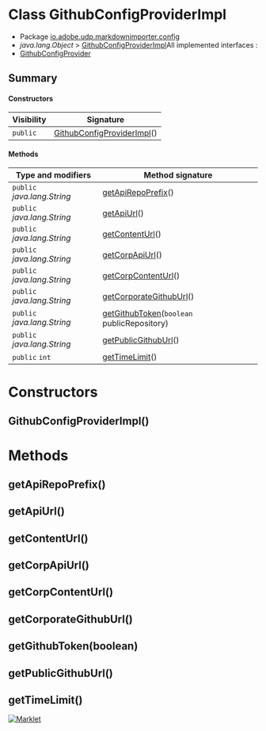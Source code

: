 # Class GithubConfigProviderImpl

* Package [io.adobe.udp.markdownimporter.config](README.html)
* *java.lang.Object* > [GithubConfigProviderImpl](GithubConfigProviderImpl.html)All implemented interfaces :
* [GithubConfigProvider](GithubConfigProvider.html)




## Summary
#### Constructors
| Visibility | Signature |
| --- | --- |
| `public` | [GithubConfigProviderImpl](#githubconfigproviderimpl)() |

#### Methods
| Type and modifiers | Method signature |
| --- | --- |
| `public` *java.lang.String* | [getApiRepoPrefix](#getapirepoprefix)() |
| `public` *java.lang.String* | [getApiUrl](#getapiurl)() |
| `public` *java.lang.String* | [getContentUrl](#getcontenturl)() |
| `public` *java.lang.String* | [getCorpApiUrl](#getcorpapiurl)() |
| `public` *java.lang.String* | [getCorpContentUrl](#getcorpcontenturl)() |
| `public` *java.lang.String* | [getCorporateGithubUrl](#getcorporategithuburl)() |
| `public` *java.lang.String* | [getGithubToken](#getgithubtokenboolean)(`boolean` publicRepository) |
| `public` *java.lang.String* | [getPublicGithubUrl](#getpublicgithuburl)() |
| `public` `int` | [getTimeLimit](#gettimelimit)() |



# Constructors
## GithubConfigProviderImpl()





# Methods
## getApiRepoPrefix()




## getApiUrl()




## getContentUrl()




## getCorpApiUrl()




## getCorpContentUrl()




## getCorporateGithubUrl()




## getGithubToken(boolean)




## getPublicGithubUrl()




## getTimeLimit()





[![Marklet](https://img.shields.io/badge/Generated%20by-Marklet-green.svg)](https://github.com/Faylixe/marklet)